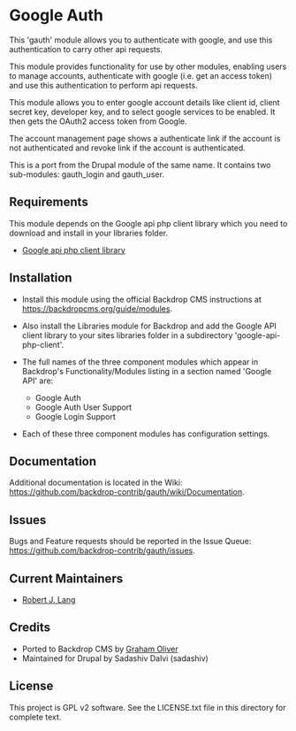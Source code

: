 Google Auth
============

This 'gauth' module allows you to authenticate with google,
and use this authentication to carry other api requests.

This module provides functionality for use by other modules,
enabling users to manage accounts, authenticate with google
(i.e. get an access token) and use this authentication to 
perform api requests.

This module allows you to enter google account details like client id,
client secret key, developer key, and to select google services to be 
enabled. It then gets the OAuth2 access token from Google.

The account management page shows a authenticate link if the account 
is not authenticated and revoke link if the account is authenticated.

This is a port from the Drupal module of the same name. It contains
two sub-modules: gauth_login and gauth_user.


Requirements
------------

This module depends on the Google api php client library which you
need to download and install in your libraries folder.

 * [Google api php client library](https://github.com/googleapis/google-api-php-client)


Installation
------------

- Install this module using the official Backdrop CMS instructions at
  https://backdropcms.org/guide/modules.
  
- Also install the Libraries module for Backdrop and add the Google
  API client library to your sites libraries folder in a 
  subdirectory 'google-api-php-client'.
  
- The full names of the three component modules which appear in
  Backdrop's Functionality/Modules listing in a section named
  'Google API' are:
  + Google Auth
  + Google Auth User Support
  + Google Login Support
  
- Each of these three component modules has configuration settings.


Documentation
-------------

Additional documentation is located in the Wiki:
https://github.com/backdrop-contrib/gauth/wiki/Documentation.


Issues
------

Bugs and Feature requests should be reported in the Issue Queue:
https://github.com/backdrop-contrib/gauth/issues.


Current Maintainers
-------------------

* [Robert J. Lang](https://github.com/bugfolder)


Credits
-------

- Ported to Backdrop CMS by [Graham Oliver](https://github.com/Graham-72)
- Maintained for Drupal by Sadashiv Dalvi (sadashiv)


License
-------

This project is GPL v2 software. 
See the LICENSE.txt file in this directory for complete text.







    



